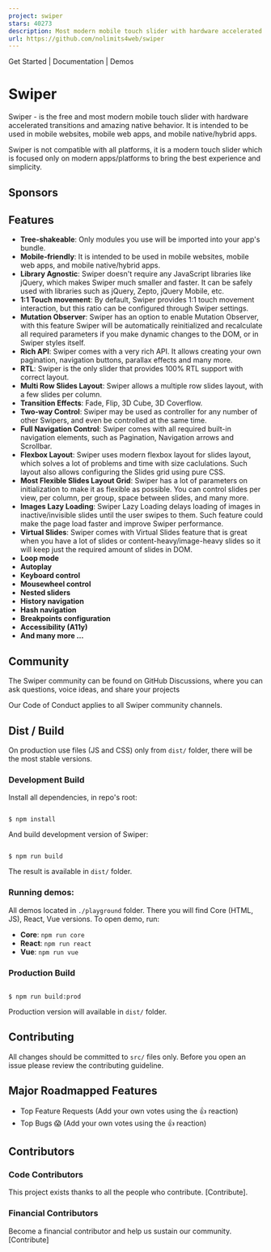 ```yaml
---
project: swiper
stars: 40273
description: Most modern mobile touch slider with hardware accelerated transitions
url: https://github.com/nolimits4web/swiper
---
```


Get Started | Documentation | Demos

Swiper
======

Swiper - is the free and most modern mobile touch slider with hardware accelerated transitions and amazing native behavior. It is intended to be used in mobile websites, mobile web apps, and mobile native/hybrid apps.

Swiper is not compatible with all platforms, it is a modern touch slider which is focused only on modern apps/platforms to bring the best experience and simplicity.

Sponsors
--------

Features
--------

-   **Tree-shakeable**: Only modules you use will be imported into your app's bundle.
-   **Mobile-friendly**: It is intended to be used in mobile websites, mobile web apps, and mobile native/hybrid apps.
-   **Library Agnostic**: Swiper doesn't require any JavaScript libraries like jQuery, which makes Swiper much smaller and faster. It can be safely used with libraries such as jQuery, Zepto, jQuery Mobile, etc.
-   **1:1 Touch movement**: By default, Swiper provides 1:1 touch movement interaction, but this ratio can be configured through Swiper settings.
-   **Mutation Observer**: Swiper has an option to enable Mutation Observer, with this feature Swiper will be automatically reinitialized and recalculate all required parameters if you make dynamic changes to the DOM, or in Swiper styles itself.
-   **Rich API**: Swiper comes with a very rich API. It allows creating your own pagination, navigation buttons, parallax effects and many more.
-   **RTL**: Swiper is the only slider that provides 100% RTL support with correct layout.
-   **Multi Row Slides Layout**: Swiper allows a multiple row slides layout, with a few slides per column.
-   **Transition Effects**: Fade, Flip, 3D Cube, 3D Coverflow.
-   **Two-way Control**: Swiper may be used as controller for any number of other Swipers, and even be controlled at the same time.
-   **Full Navigation Control**: Swiper comes with all required built-in navigation elements, such as Pagination, Navigation arrows and Scrollbar.
-   **Flexbox Layout**: Swiper uses modern flexbox layout for slides layout, which solves a lot of problems and time with size caclulations. Such layout also allows configuring the Slides grid using pure CSS.
-   **Most Flexible Slides Layout Grid**: Swiper has a lot of parameters on initialization to make it as flexible as possible. You can control slides per view, per column, per group, space between slides, and many more.
-   **Images Lazy Loading**: Swiper Lazy Loading delays loading of images in inactive/invisible slides until the user swipes to them. Such feature could make the page load faster and improve Swiper performance.
-   **Virtual Slides**: Swiper comes with Virtual Slides feature that is great when you have a lot of slides or content-heavy/image-heavy slides so it will keep just the required amount of slides in DOM.
-   **Loop mode**
-   **Autoplay**
-   **Keyboard control**
-   **Mousewheel control**
-   **Nested sliders**
-   **History navigation**
-   **Hash navigation**
-   **Breakpoints configuration**
-   **Accessibility (A11y)**
-   **And many more ...**

Community
---------

The Swiper community can be found on GitHub Discussions, where you can ask questions, voice ideas, and share your projects

Our Code of Conduct applies to all Swiper community channels.

Dist / Build
------------

On production use files (JS and CSS) only from `dist/` folder, there will be the most stable versions.

### Development Build

Install all dependencies, in repo's root:

```

$ npm install

```

And build development version of Swiper:

```

$ npm run build

```

The result is available in `dist/` folder.

### Running demos:

All demos located in `./playground` folder. There you will find Core (HTML, JS), React, Vue versions. To open demo, run:

-   **Core**: `npm run core`
-   **React**: `npm run react`
-   **Vue**: `npm run vue`

### Production Build

```

$ npm run build:prod

```

Production version will available in `dist/` folder.

Contributing
------------

All changes should be committed to `src/` files only. Before you open an issue please review the contributing guideline.

Major Roadmapped Features
-------------------------

-   Top Feature Requests (Add your own votes using the 👍 reaction)
-   Top Bugs 😱 (Add your own votes using the 👍 reaction)

Contributors
------------

### Code Contributors

This project exists thanks to all the people who contribute. \[Contribute\].

### Financial Contributors

Become a financial contributor and help us sustain our community. \[Contribute\]
